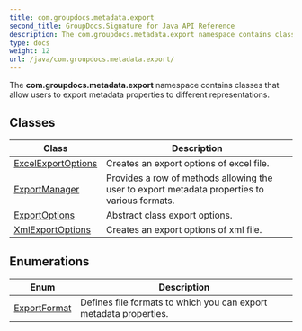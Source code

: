 ```yaml
---
title: com.groupdocs.metadata.export
second_title: GroupDocs.Signature for Java API Reference
description: The com.groupdocs.metadata.export namespace contains classes that allow users to export metadata properties to different representations.
type: docs
weight: 12
url: /java/com.groupdocs.metadata.export/
---
```


The **com.groupdocs.metadata.export** namespace contains classes that allow users to export metadata properties to different representations.


## Classes

| Class | Description |
| --- | --- |
| [ExcelExportOptions](../com.groupdocs.metadata.export/excelexportoptions) | Creates an export options of excel file. |
| [ExportManager](../com.groupdocs.metadata.export/exportmanager) | Provides a row of methods allowing the user to export metadata properties to various formats. |
| [ExportOptions](../com.groupdocs.metadata.export/exportoptions) | Abstract class export options. |
| [XmlExportOptions](../com.groupdocs.metadata.export/xmlexportoptions) | Creates an export options of xml file. |

## Enumerations

| Enum | Description |
| --- | --- |
| [ExportFormat](../com.groupdocs.metadata.export/exportformat) | Defines file formats to which you can export metadata properties. |
